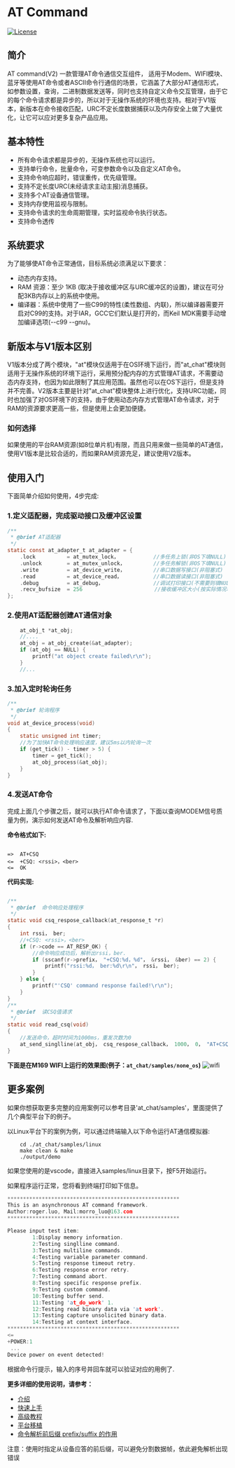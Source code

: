 # AT Command

[![License](https://img.shields.io/badge/license-Apache%202-green.svg)](https://gitee.com/moluo-tech/AT-Command/blob/master/LICENSE)

## 简介

AT command(V2) 一款管理AT命令通信交互组件， 适用于Modem、WIFI模块、蓝牙等使用AT命令或者ASCII命令行通信的场景，它涵盖了大部分AT通信形式，如参数设置，查询，二进制数据发送等，同时也支持自定义命令交互管理，由于它的每个命令请求都是异步的，所以对于无操作系统的环境也支持。相对于V1版本，新版本在命令接收匹配，URC不定长度数据捕获以及内存安全上做了大量优化，让它可以应对更多复杂产品应用。

## 基本特性
 - 所有命令请求都是异步的，无操作系统也可以运行。
 - 支持单行命令，批量命令，可变参数命令以及自定义AT命令。
 - 支持命令响应超时，错误重传，优先级管理。
 - 支持不定长度URC(未经请求主动主报)消息捕获。
 - 支持多个AT设备通信管理。
 - 支持内存使用监视与限制。
 - 支持命令请求的生命周期管理，实时监视命令执行状态。
 - 支持命令透传

## 系统要求

为了能够使AT命令正常通信，目标系统必须满足以下要求：
- 动态内存支持。
- RAM 资源：至少 1KB (取决于接收缓冲区与URC缓冲区的设置)，建议在可分配3KB内存以上的系统中使用。
- 编译器：系统中使用了一些C99的特性(柔性数组、内联)，所以编译器需要开启对C99的支持。对于IAR，GCC它们默认是打开的，而Keil MDK需要手动增加编译选项(--c99 --gnu)。

## 新版本与V1版本区别

V1版本分成了两个模块，"at"模块仅适用于在OS环境下运行，而"at_chat"模块则适用于无操作系统的环境下运行，采用预分配内存的方式管理AT请求，不需要动态内存支持，也因为如此限制了其应用范围。虽然也可以在OS下运行，但是支持并不完善。V2版本主要是针对"at_chat"模块整体上进行优化，支持URC功能，同时也加强了对OS环境下的支持，由于使用动态内存方式管理AT命令请求，对于RAM的资源要求更高一些，但是使用上会更加便捷。

### 如何选择
如果使用的平台RAM资源(如8位单片机)有限，而且只用来做一些简单的AT通信，使用V1版本是比较合适的，而如果RAM资源充足，建议使用V2版本。

## 使用入门

下面简单介绍如何使用，4步完成:

### 1.定义适配器，完成驱动接口及缓冲区设置

```c
/**
 * @brief AT适配器
 */
static const at_adapter_t at_adapter = {
    .lock          = at_mutex_lock，           //多任务上锁(非OS下填NULL)
    .unlock        = at_mutex_unlock，         //多任务解锁(非OS下填NULL)
    .write         = at_device_write，         //串口数据写接口(非阻塞式)
    .read          = at_device_read，          //串口数据读接口(非阻塞式)
    .debug         = at_debug，                //调试打印接口(不需要则填NULL) 
    .recv_bufsize  = 256                       //接收缓冲区大小(按实际情况填写)
};
```

### 2.使用AT适配器创建AT通信对象
```c
    at_obj_t *at_obj;
    //....
    at_obj = at_obj_create(&at_adapter);
    if (at_obj == NULL) {
        printf("at object create failed\r\n");
    }  
    //...
```

### 3.加入定时轮询任务
```c
/**
 * @brief 轮询程序
 */
void at_device_process(void)
{
    static unsigned int timer;
    //为了加快AT命令处理响应速度，建议5ms以内轮询一次
    if (get_tick() - timer > 5) {
        timer = get_tick();
        at_obj_process(&at_obj);
    }    
}

```
### 4.发送AT命令

完成上面几个步骤之后，就可以执行AT命令请求了，下面以查询MODEM信号质量为例，演示如何发送AT命令及解析响应内容.

**命令格式如下:**

```shell

=>  AT+CSQ
<=  +CSQ: <rssi>，<ber>
<=  OK

```

**代码实现:**

```C

/**
 * @brief  命令响应处理程序
 */
static void csq_respose_callback(at_response_t *r)   
{
    int rssi， ber;
    //+CSQ: <rssi>，<ber>
    if (r->code == AT_RESP_OK) {
        //命令响应成功后，解析出rssi，ber.
        if (sscanf(r->prefix， "+CSQ:%d，%d"， &rssi， &ber) == 2) {
            printf("rssi:%d， ber:%d\r\n"， rssi， ber);
        }
    } else {
        printf("'CSQ' command response failed!\r\n");
    }
}  
/**
 * @brief  读CSQ值请求
 */
static void read_csq(void)
{
    //发送命令，超时时间为1000ms，重发次数为0
    at_send_singlline(at_obj， csq_respose_callback， 1000， 0， "AT+CSQ"); 
}

```
**下面是在M169 WIFI上运行的效果图(例子：`at_chat/samples/none_os`)**
![wifi](images/../docs/images/wifi.png)

## 更多案例
如果你想获取更多完整的应用案例可以参考目录'at_chat/samples'，里面提供了几个典型平台下的例子。

以Linux平台下的案例为例，可以通过终端输入以下命令运行AT通信模拟器:

```shell
    cd ./at_chat/samples/linux
    make clean & make
    ./output/demo
```

如果您使用的是vscode，直接进入samples/linux目录下，按F5开始运行。

如果程序运行正常，您将看到终端打印如下信息。

```c
*******************************************************
This is an asynchronous AT command framework.
Author:roger.luo, Mail:morro_luo@163.com
*******************************************************

Please input test item:
        1:Display memory information.
        2:Testing singlline command.
        3:Testing multiline commands.
        4:Testing variable parameter command.
        5:Testing response timeout retry.
        6:Testing response error retry.
        7:Testing command abort.
        8:Testing specific response prefix.
        9:Testing custom command.
        10:Testing buffer send.
        11:Testing 'at_do_work' 1.
        12:Testing read binary data via 'at work'.
        13:Testing capture unsolicited binary data.
        14:Testing at context interface.
*******************************************************
<=
+POWER:1
 ...
Device power on event detected!
```

根据命令行提示，输入的序号并回车就可以验证对应的用例了.


**更多详细的使用说明，请参考：**

- [介绍](http://moluo-tech.gitee.io/at-command/#/README.md)
- [快速上手](http://moluo-tech.gitee.io/at-command/#/quickStart.md)
- [高级教程](http://moluo-tech.gitee.io/at-command/#/Expert.md)
- [平台移植](http://moluo-tech.gitee.io/at-command/#/Porting.md)
- [命令解析前后缀 prefix/suffix 的作用](https://blog.csdn.net/LiaRonBob/article/details/106518930)

注意：使用时指定从设备应答的前后缀，可以避免分割数据帧，依此避免解析出现错误
